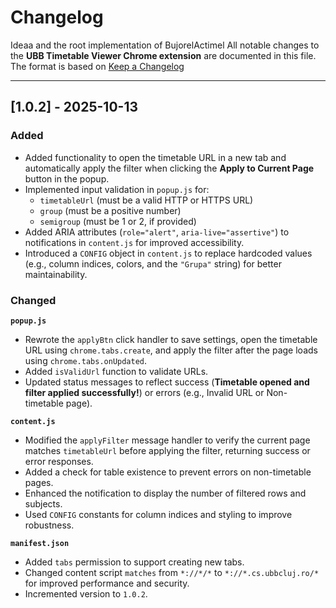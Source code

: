# Changelog

Ideaa and the root implementation of BujorelActimel
All notable changes to the **UBB Timetable Viewer Chrome extension** are documented in this file.  
The format is based on [Keep a Changelog](https://keepachangelog.com/en/1.0.0/)

---

## [1.0.2] - 2025-10-13

### Added

- Added functionality to open the timetable URL in a new tab and automatically apply the filter when clicking the **Apply to Current Page** button in the popup.
- Implemented input validation in `popup.js` for:
  - `timetableUrl` (must be a valid HTTP or HTTPS URL)
  - `group` (must be a positive number)
  - `semigroup` (must be 1 or 2, if provided)
- Added ARIA attributes (`role="alert"`, `aria-live="assertive"`) to notifications in `content.js` for improved accessibility.
- Introduced a `CONFIG` object in `content.js` to replace hardcoded values (e.g., column indices, colors, and the `"Grupa"` string) for better maintainability.

### Changed

**`popup.js`**

- Rewrote the `applyBtn` click handler to save settings, open the timetable URL using `chrome.tabs.create`, and apply the filter after the page loads using `chrome.tabs.onUpdated`.
- Added `isValidUrl` function to validate URLs.
- Updated status messages to reflect success (**Timetable opened and filter applied successfully!**) or errors (e.g., Invalid URL or Non-timetable page).

**`content.js`**

- Modified the `applyFilter` message handler to verify the current page matches `timetableUrl` before applying the filter, returning success or error responses.
- Added a check for table existence to prevent errors on non-timetable pages.
- Enhanced the notification to display the number of filtered rows and subjects.
- Used `CONFIG` constants for column indices and styling to improve robustness.

**`manifest.json`**

- Added `tabs` permission to support creating new tabs.
- Changed content script `matches` from `*://*/*` to `*://*.cs.ubbcluj.ro/*` for improved performance and security.
- Incremented version to `1.0.2`.
